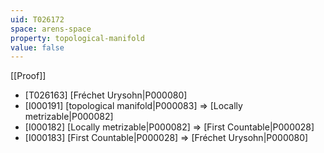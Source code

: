 ```yaml
---
uid: T026172
space: arens-space
property: topological-manifold
value: false
---
```

[[Proof]]

* [T026163] [Fréchet Urysohn|P000080]
* [I000191] [topological manifold|P000083] => [Locally metrizable|P000082]
* [I000182] [Locally metrizable|P000082] => [First Countable|P000028]
* [I000183] [First Countable|P000028] => [Fréchet Urysohn|P000080]

